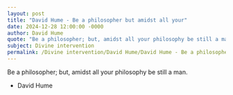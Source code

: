 ```yaml
---
layout: post
title: "David Hume - Be a philosopher but amidst all your"
date: 2024-12-28 12:00:00 -0000
author: David Hume
quote: "Be a philosopher; but, amidst all your philosophy be still a man."
subject: Divine intervention
permalink: /Divine intervention/David Hume/David Hume - Be a philosopher but amidst all your
---
```


Be a philosopher; but, amidst all your philosophy be still a man.

- David Hume
